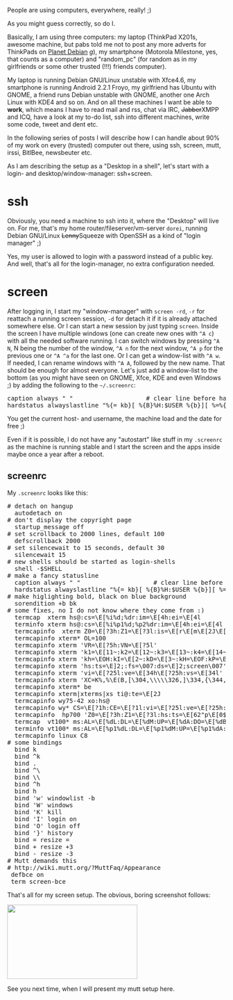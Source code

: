 <html><body><p>People are using computers, everywhere, really! ;)

As you might guess correctly, so do I.

Basically, I am using three computers: my laptop (ThinkPad X201s, awesome machine, but pabs told me not to post any more adverts for ThinkPads on <a href="http://planet.debian.org">Planet Debian</a> *g*), my smartphone (Motorola Milestone, yes, that counts as a computer) and "random_pc" (for random as in my girlfriends or some other trusted (!!!) friends computer).

My laptop is running Debian GNU/Linux unstable with Xfce4.6, my smartphone is running Android 2.2.1 Froyo, my girlfriend has Ubuntu with GNOME, a friend runs Debian unstable with GNOME, another one Arch Linux with KDE4 and so on. And on all these machines I want be able to <strong>work</strong>, which means I have to read mail and rss, chat via IRC, <del>Jabber</del>XMPP and ICQ, have a look at my to-do list, ssh into different machines, write some code, tweet and dent etc.

In the following series of posts I will describe how I can handle about 90% of my work on every (trusted) computer out there, using ssh, screen, mutt, irssi, BitlBee, newsbeuter etc.

As I am describing the setup as a "Desktop in a shell", let's start with a login- and desktop/window-manager: ssh+screen.

</p><h1>ssh</h1>
Obviously, you need a machine to ssh into it, where the "Desktop" will live on. For me, that's my home router/fileserver/vm-server <code>dorei</code>, running Debian GNU/Linux <del datetime="2011-02-06T00:00:00+00:00">Lenny</del>Squeeze with OpenSSH as a kind of "login manager" ;)

Yes, my user is allowed to login with a password instead of a public key. And well, that's all for the login-manager, no extra configuration needed.

<h1>screen</h1>
After logging in, I start my "window-manager" with <code>screen -rd</code>, <code>-r</code> for reattach a running screen session, <code>-d</code> for detach it if it is already attached somewhere else. Or I can start a new session by just typing <code>screen</code>. Inside the screen I have multiple windows (one can create new ones with <code>^A c</code>) with all the needed software running. I can switch windows by pressing <code>^A N</code>, N being the number of the window, <code>^A n</code> for the next window, <code>^A p</code> for the previous one or <code>^A ^a</code> for the last one. Or I can get a window-list with <code>^A w</code>. If needed, I can rename windows with <code>^A A</code>, followed by the new name. That should be enough for almost everyone. Let's just add a window-list to the bottom (as you might have seen on GNOME, Xfce, KDE and even Windows ;) by adding the following to the <code>~/.screenrc</code>:

<pre>caption always " "                    # clear line before hardstatus
hardstatus alwayslastline "%{= kb}[ %{B}%H:$USER %{b}][ %=%{w}%?%-Lw%?%{b}(%{W}%n*%f %t%?(%u)%?%{b})%{w}%?%+Lw%?%?%= %{b}][%{B} %l %{B}%{W}%d.%0m %{b}]"</pre>
You get the current host- and username, the machine load and the date for free ;)

Even if it is possible, I do not have any "autostart" like stuff in my <code>.screenrc</code> as the machine is running stable and I start the screen and the apps inside maybe once a year after a reboot.

<h2>screenrc</h2>
My <code>.screenrc</code> looks like this:

<pre># detach on hangup
  autodetach on
# don't display the copyright page
  startup_message off
# set scrollback to 2000 lines, default 100
  defscrollback 2000
# set silencewait to 15 seconds, default 30
  silencewait 15
# new shells should be started as login-shells
  shell -$SHELL
# make a fancy statusline
  caption always " "                    # clear line before hardstatus
  hardstatus alwayslastline "%{= kb}[ %{B}%H:$USER %{b}][ %=%{w}%?%-Lw%?%{b}(%{W}%n*%f %t%?(%u)%?%{b})%{w}%?%+Lw%?%?%= %{b}][%{B} %l %{B}%{W}%d.%0m %{b}]"
# make higlighting bold, black on blue background
  sorendition +b bk
# some fixes, no I do not know where they come from :)
  termcap  xterm hs@:cs=\E[%i%d;%dr:im=\E[4h:ei=\E[4l
  terminfo xterm hs@:cs=\E[%i%p1%d;%p2%dr:im=\E[4h:ei=\E[4l
  termcapinfo  xterm Z0=\E[?3h:Z1=\E[?3l:is=\E[r\E[m\E[2J\E[H\E[?7h\E[?1;4;6l
  termcapinfo xterm* OL=100
  termcapinfo xterm 'VR=\E[?5h:VN=\E[?5l'
  termcapinfo xterm 'k1=\E[11~:k2=\E[12~:k3=\E[13~:k4=\E[14~'
  termcapinfo xterm 'kh=\EOH:kI=\E[2~:kD=\E[3~:kH=\EOF:kP=\E[5~:kN=\E[6~'
  termcapinfo xterm 'hs:ts=\E]2;:fs=\007:ds=\E]2;screen\007'
  termcapinfo xterm 'vi=\E[?25l:ve=\E[34h\E[?25h:vs=\E[34l'
  termcapinfo xterm 'XC=K%,%\E(B,[\304,\\\\\326,]\334,{\344,|\366,}\374,~\337'
  termcapinfo xterm* be
  termcapinfo xterm|xterms|xs ti@:te=\E[2J
  termcapinfo wy75-42 xo:hs@
  termcapinfo wy* CS=\E[?1h:CE=\E[?1l:vi=\E[?25l:ve=\E[?25h:VR=\E[?5h:VN=\E[?5l:cb=\E[1K:CD=\E[1J
  termcapinfo  hp700 'Z0=\E[?3h:Z1=\E[?3l:hs:ts=\E[62"p\E[0$~\E[2$~\E[1$}:fs=\E[0}\E[61"p:ds=\E[62"p\E[1$~\E[61"p:ic@'
  termcap  vt100* ms:AL=\E[%dL:DL=\E[%dM:UP=\E[%dA:DO=\E[%dB:LE=\E[%dD:RI=\E[%dC
  terminfo vt100* ms:AL=\E[%p1%dL:DL=\E[%p1%dM:UP=\E[%p1%dA:DO=\E[%p1%dB:LE=\E[%p1%dD:RI=\E[%p1%dC
  termcapinfo linux C8
# some bindings
  bind k
  bind ^k
  bind .
  bind ^\
  bind \\
  bind ^h
  bind h
  bind 'w' windowlist -b
  bind 'W' windows
  bind 'K' kill
  bind 'I' login on
  bind 'O' login off
  bind '}' history
  bind = resize =
  bind + resize +3
  bind - resize -3
# Mutt demands this
# http://wiki.mutt.org/?MuttFaq/Appearance
 defbce on
 term screen-bce</pre>

That's all for my screen setup. The obvious, boring screenshot follows:

<a href="/wp-content/uploads/2011/02/screen.png"><img class="alignnone size-medium wp-image-826" title="screen" src="/wp-content/uploads/2011/02/screen-300x171.png" alt="" width="300" height="171"></a>

See you next time, when I will present my mutt setup here.</body></html>
